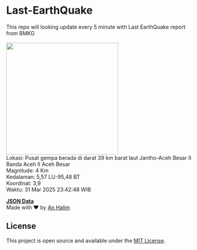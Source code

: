 # Last-EarthQuake
This repo will looking update every 5 minute with Last EarthQuake report from BMKG
<br>
<br>
<img src="undefined" width="300"/>
<br>
Lokasi: Pusat gempa berada di darat 39 km barat laut Jantho-Aceh Besar  II Banda Aceh II Aceh Besar <br>
Magnitude: 4 Km <br>
Kedalaman: 5,57 LU-95,48 BT <br>
Koordinat: 3,9 <br>
Waktu: 31 Mar 2025 23:42:48 WIB <br>

<a href="./data/data.json">**JSON Data**</a>
<br>
Made with ❤️ by <a href="https://github.com/an-halim">An Halim</a>
## License

This project is open source and available under the [MIT License](LICENSE).

